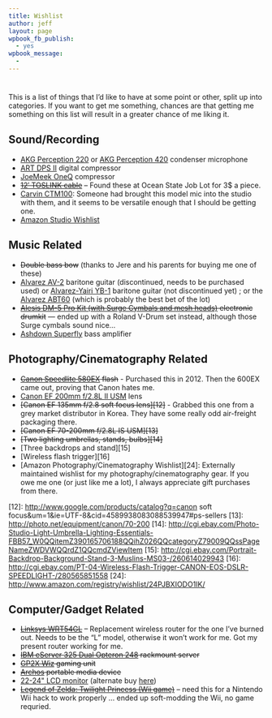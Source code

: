 ```yaml
---
title: Wishlist
author: jeff
layout: page
wpbook_fb_publish:
  - yes
wpbook_message:
  - 
---
```

# 

This is a list of things that I’d like to have at some point or other, split up into categories. If you want to get me something, chances are that getting me something on this list will result in a greater chance of me liking it.

## Sound/Recording

*   [AKG Perception 220][1] or [AKG Perception 420][2] condenser microphone
*   [ART DPS II][3] digital compressor
*   [JoeMeek OneQ][4] compressor
*   ~~[12′ TOSLINK cable][5]~~ – Found these at Ocean State Job Lot for 3$ a piece.
*   [Carvin CTM100][25]: Someone had brought this model mic into the studio with them, and it seems to be versatile enough that I should be getting one.
*   [Amazon Studio Wishlist][26]

 [1]: http://www.zzounds.com/item--AKGPERCEPTION220
 [2]: http://www.zzounds.com/item--AKGPERCEPTION420
 [3]: http://www.zzounds.com/item--ARTDPSII
 [4]: http://www.zzounds.com/item--JOEONEQ
 [5]: http://www.geekbro.com/index.cfm/hurl/page=product/itemid=699467?source=GoogleBase
 [25]: http://www.carvinguitars.com/products/CTM100
 [26]: http://www.amazon.com/registry/wishlist/2TWP127J38CO1/

## Music Related

*   ~~Double bass bow~~ (thanks to Jere and his parents for buying me one of these)
*   [Alvarez AV-2][6] baritone guitar (discontinued, needs to be purchased used) or [Alvarez-Yairi YB-1][7] baritone guitar (not discontinued yet) ; or the [Alvarez ABT60][27] (which is probably the best bet of the lot)
*   ~~[Alesis DM-5 Pro Kit (with Surge Cymbals and mesh heads)][8] electronic drumkit~~ — ended up with a Roland V-Drum set instead, although those Surge cymbals sound nice…
*   [Ashdown Superfly][9] bass amplifier

 [6]: http://www.elderly.com/items/20U-9477.htm
 [7]: http://guitars.musiciansfriend.com/product/Alvarez-Yairi-YB1-Jumbo-Baritone?sku=518851
 [8]: http://www.zzounds.com/item--ALEDM5PROKIT
 [9]: http://www.zzounds.com/item--ASDALSF500
 [27]: http://www.zzounds.com/item--ALVABT60

## Photography/Cinematography Related

*   ~~[Canon Speedlite 580EX][10] flash~~ - Purchased this in 2012. Then the 600EX came out, proving that Canon hates me.
*   [Canon EF 200mm f/2.8L II USM][11] lens
*   ~~[Canon EF 135mm f/2.8 soft focus lens][12]~~ - Grabbed this one from a grey market distributor in Korea. They have some really odd air-freight packaging there.
*   ~~[Canon EF 70-200mm f/2.8L IS USM][13]~~
*   ~~[Two lighting umbrellas, stands, bulbs][14]~~
*   [Three backdrops and stand][15]
*   [Wireless flash trigger][16]
*   [Amazon Photography/Cinematography Wishlist][24]: Externally maintained wishlist for my photography/cinematography gear. If you owe me one (or just like me a lot), I always appreciate gift purchases from there.

 [10]: http://www.usa.canon.com/consumer/controller?act=ModelInfoAct&fcategoryid=141&modelid=10514
 [11]: http://www.lensplay.com/lenses/lens_data.php?lensID=26
 [12]: http://www.google.com/products/catalog?q=canon soft focus&um=1&ie=UTF-8&cid=4589938083088539947#ps-sellers
 [13]: http://photo.net/equipment/canon/70-200
 [14]: http://cgi.ebay.com/Photo-Studio-Light-Umbrella-Lighting-Essentials-FBB57_W0QQitemZ390165706188QQihZ026QQcategoryZ79009QQssPageNameZWDVWQQrdZ1QQcmdZViewItem
 [15]: http://cgi.ebay.com/Portrait-Backdrop-Background-Stand-3-Muslins-MS03-/260614029943
 [16]: http://cgi.ebay.com/PT-04-Wireless-Flash-Trigger-CANON-EOS-DSLR-SPEEDLIGHT-/280565851558
 [24]: http://www.amazon.com/registry/wishlist/24PJBXIODO1IK/

## Computer/Gadget Related

*   ~~[Linksys WRT54GL][17]~~ – Replacement wireless router for the one I’ve burned out. Needs to be the “L” model, otherwise it won’t work for me. Got my present router working for me.
*   ~~[IBM eServer 325 Dual Opteron 248][18] rackmount server~~
*   ~~[GP2X Wiz][19] gaming unit~~
*   ~~[Archos][20] portable media device~~
*   [22-24" LCD monitor][21] (alternate buy [here][22])
*   ~~[Legend of Zelda: Twilight Princess (Wii game)][23]~~ – need this for a Nintendo Wii hack to work properly … ended up soft-modding the Wii, no game requried.

 [17]: http://www.amazon.com/gp/product/B000BTL0OA
 [18]: http://www.geeks.com/details.asp?invtid=E325-R&cat=SYS
 [19]: http://gp2xwiz.com/
 [20]: http://www.archos.com/?country=global&lang=en
 [21]: http://www.geeks.com/details.asp?invtid=TS-22W7H-R&cat=MON
 [22]: http://www.mwave.com/mwave/SkuSearch_v2.asp?SCriteria=AA75008
 [23]: http://videogamegeeks.com/productcart/pc/viewPrd.asp?idproduct=1956&idcategory=29
